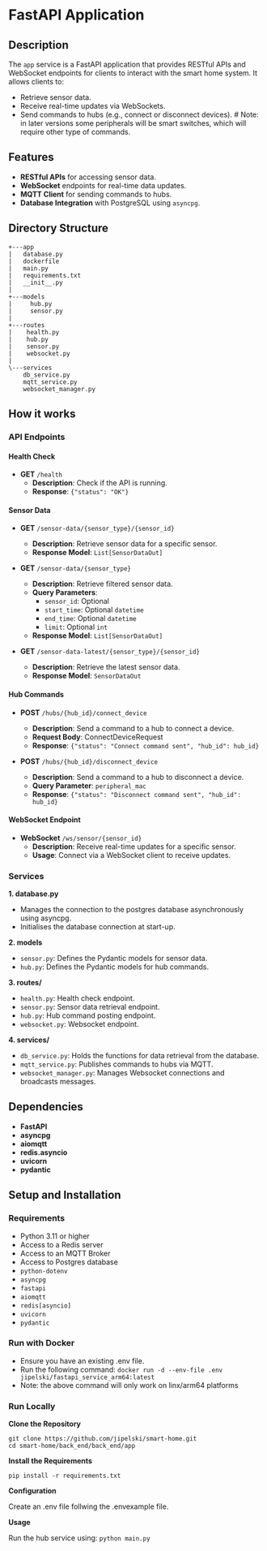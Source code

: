 # FastAPI Application

## Description

The `app` service is a FastAPI application that provides RESTful APIs and WebSocket endpoints for clients to interact with the smart home system. It allows clients to:

- Retrieve sensor data.
- Receive real-time updates via WebSockets.
- Send commands to hubs (e.g., connect or disconnect devices). # Note: in later versions some peripherals will be smart switches, which will require other type of commands.

## Features

- **RESTful APIs** for accessing sensor data.
- **WebSocket** endpoints for real-time data updates.
- **MQTT Client** for sending commands to hubs.
- **Database Integration** with PostgreSQL using `asyncpg`.

## Directory Structure
```
+---app
|   database.py
|   dockerfile
|   main.py
|   requirements.txt
|   __init__.py
|
+---models
|     hub.py
|     sensor.py
|
+---routes
|    health.py
|    hub.py
|    sensor.py
|    websocket.py
|
\---services
    db_service.py
    mqtt_service.py
    websocket_manager.py
```

## How it works

### API Endpoints
#### Health Check
- **GET** `/health`
  - **Description**: Check if the API is running.
  - **Response**: `{"status": "OK"}`
  
#### Sensor Data
- **GET** `/sensor-data/{sensor_type}/{sensor_id}`
  - **Description**: Retrieve sensor data for a specific sensor.
  - **Response Model**: `List[SensorDataOut]`

- **GET** `/sensor-data/{sensor_type}`
  - **Description**: Retrieve filtered sensor data.
  - **Query Parameters**:
    - `sensor_id`: Optional
    - `start_time`: Optional `datetime`
    - `end_time`: Optional `datetime`
    - `limit`: Optional `int`
  - **Response Model**: `List[SensorDataOut]`


- **GET** `/sensor-data-latest/{sensor_type}/{sensor_id}`
  - **Description**: Retrieve the latest sensor data.
  - **Response Model**: `SensorDataOut`

#### Hub Commands
- **POST** `/hubs/{hub_id}/connect_device`
  - **Description**: Send a command to a hub to connect a device.
  - **Request Body**: ConnectDeviceRequest
  - **Response**: `{"status": "Connect command sent", "hub_id": hub_id}`

- **POST** `/hubs/{hub_id}/disconnect_device`
  - **Description**: Send a command to a hub to disconnect a device.
  - **Query Parameter**: `peripheral_mac`
  - **Response**: `{"status": "Disconnect command sent", "hub_id": hub_id}`

#### WebSocket Endpoint
- **WebSocket** `/ws/sensor/{sensor_id}`
  - **Description**: Receive real-time updates for a specific sensor.
  -  **Usage**: Connect via a WebSocket client to receive updates.

### Services
**1. database.py**
  -  Manages the connection to the postgres database asynchronously using asyncpg.
  -  Initialises the database connection at start-up.

**2. models**
  - `sensor.py`: Defines the Pydantic models for sensor data.
  - `hub.py`: Defines the Pydantic models for hub commands.

**3. routes/**
  - `health.py`: Health check endpoint.
  - `sensor.py`: Sensor data retrieval endpoint.
  - `hub.py`: Hub command posting endpoint.
  - `websocket.py`: Websocket endpoint.

**4. services/**
  -  `db_service.py`: Holds the functions for data retrieval from the database.
  -  `mqtt_service.py`: Publishes commands to hubs via MQTT.
  -  `websocket_manager.py`: Manages Websocket connections and broadcasts messages.

## Dependencies
  - **FastAPI**
  - **asyncpg**
  - **aiomqtt**
  - **redis.asyncio**
  - **uvicorn**
  - **pydantic**

## Setup and Installation
### Requirements
  - Python 3.11 or higher
  - Access to a Redis server
  - Access to an MQTT Broker
  - Access to Postgres database
  - `python-dotenv`
  - `asyncpg`
  - `fastapi`
  - `aiomqtt`
  - `redis[asyncio]`
  - `uvicorn`
  - `pydantic`

### Run with Docker
  - Ensure you have an existing .env file.
  - Run the following command:
    `docker run -d --env-file .env jipelski/fastapi_service_arm64:latest`
  - Note: the above command will only work on linx/arm64 platforms

### Run Locally

**Clone the Repository**
```
git clone https://github.com/jipelski/smart-home.git
cd smart-home/back_end/back_end/app
```

**Install the Requirements**

`pip install -r requirements.txt`

**Configuration**

Create an .env file follwing the .envexample file.

**Usage**

Run the hub service using:
`python main.py`
